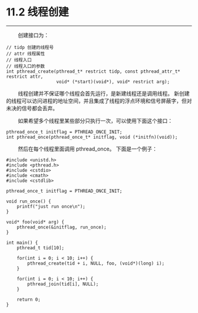 # 11.2 线程创建
***

&emsp;&emsp;
创建接口为：

    // tidp 创建的线程号
    // attr 线程属性
    // 线程入口
    // 线程入口的参数
    int pthread_create(pthread_t* restrict tidp, const pthread_attr_t* restrict attr, 
                       void* (*start)(void*), void* restrict arg);

&emsp;&emsp;
线程创建并不保证哪个线程会首先运行，是新建线程还是调用线程。
新创建的线程可以访问进程的地址空间，并且集成了线程的浮点环境和信号屏蔽字，但对未决的信号都会丢弃。

&emsp;&emsp;
如果希望多个线程里某些部分只执行一次，可以使用下面这个接口：

    pthread_once_t initflag = PTHREAD_ONCE_INIT;
    int pthread_once(pthread_once_t* initflag, void (*initfn)(void));

&emsp;&emsp;
然后在每个线程里面调用 pthread\_once。
下面是一个例子：

    #include <unistd.h>
    #include <pthread.h>
    #include <cstdio>
    #include <cmath>
    #include <cstdlib>
    
    pthread_once_t initflag = PTHREAD_ONCE_INIT;
    
    void run_once() {
        printf("just run once\n");
    }
    
    void* foo(void* arg) {
        pthread_once(&initflag, run_once);
    }
    
    int main() {
        pthread_t tid[10];
        
        for(int i = 0; i < 10; i++) {
            pthread_create(tid + i, NULL, foo, (void*)(long) i);
        }
        
        for(int i = 0; i < 10; i++) {
            pthread_join(tid[i], NULL);
        }
        
        return 0;
    }
